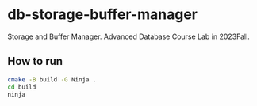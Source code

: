 # db-storage-buffer-manager

Storage and Buffer Manager. Advanced Database Course Lab in 2023Fall. 

## How to run

```bash
cmake -B build -G Ninja .
cd build
ninja
```

